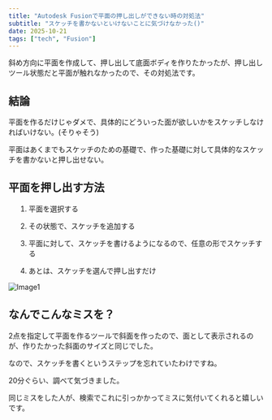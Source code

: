 ```yaml
---
title: "Autodesk Fusionで平面の押し出しができない時の対処法"
subtitle: "スケッチを書かないといけないことに気づけなかった()"
date: 2025-10-21
tags: ["tech", "Fusion"]
---
```


斜め方向に平面を作成して、押し出して底面ボディを作りたかったが、押し出しツール状態だと平面が触れなかったので、その対処法です。

## 結論

平面を作るだけじゃダメで、具体的にどういった面が欲しいかをスケッチしなければいけない。(そりゃそう)

平面はあくまでもスケッチのための基礎で、作った基礎に対して具体的なスケッチを書かないと押し出せない。

## 平面を押し出す方法

1. 平面を選択する

2. その状態で、スケッチを追加する

3. 平面に対して、スケッチを書けるようになるので、任意の形でスケッチする

4. あとは、スケッチを選んで押し出すだけ

![Image1](/images/2025-10-21-autodesk-fusion-plane-edit/img1.jpg)

## なんでこんなミスを？

2点を指定して平面を作るツールで斜面を作ったので、面として表示されるのが、作りたかった斜面のサイズと同じでした。

なので、スケッチを書くというステップを忘れていたわけですね。

20分ぐらい、調べて気づきました。

同じミスをした人が、検索でこれに引っかかってミスに気付いてくれると嬉しいです。

<style>
ol {
  list-style: auto;
  margin-left: 1rem;
}
</style>
